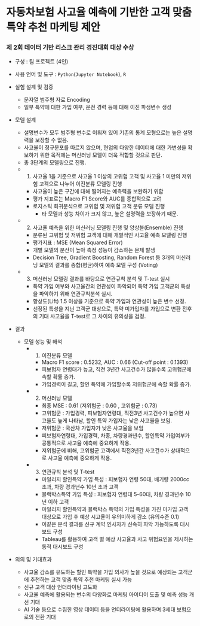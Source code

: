 # **자동차보험 사고율 예측에 기반한 고객 맞춤 특약 추천 마케팅 제안**

### **제 2회 데이터 기반 리스크 관리 경진대회 대상 수상**

- 구성 : 팀 프로젝트 (4인)
- 사용 언어 및 도구 : `Python`(`Jupyter Notebook`), `R`

  
- 실험 설계 및 검증
    - 문자열 범주형 자료 Encoding
    - 일부 특약에 대한 가입 여부, 운전 경력 등에 대해 이진 파생변수 생성
- 모델 설계
    - 설명변수가 모두 범주형 변수로 이뤄져 있어 기존의 통계 모형으로는 높은 설명력을 보장할 수 없음.
    - 사고율이 정규분포를 따르지 않으며, 현업의 다양한 데이터에 대한 가변성을 확보하기 위한 목적에는 머신러닝 모델이 더욱 적합할 것으로 판단.
    - 총 3단계의 모델링으로 진행.
    - 1. 사고율 1을 기준으로 사고율 1 이상의 고위험 고객 및 사고율 1 미만의 저위험 고객으로 나누어 이진분류 모델링 진행
        - 사고율이 높은 구간에 대해 떨어지는 예측력을 보완하기 위함
        - 평가 지표로는 Macro F1 Score와 AUC를 종합적으로 고려
        - 로지스틱 회귀분석으로 고위험 및 저위험 고객 분류 모델 진행
          - 타 모델과 성능 차이가 크지 않고, 높은 설명력을 보장하기 때문.
    - 2. 사고율 예측을 위한 머신러닝 모델링 진행 및 앙상블(Ensemble) 진행
        - 분류된 고위험 및 저위험 고객에 대해 개별적인 사고율 예측 모델링 진행
        - 평가지표 : MSE (Mean Squared Error)
        - 개별 모델의 분산이 높아 측정 성능이 감소하는 문제 발생
        - Decision Tree, Gradient Boosting, Random Forest 등 3개의 머신러닝 모델의 결과를 종합(평균)하여 예측 모델 구성 (Voting)
    - 3. 머신러닝 모델링 결과를 바탕으로 연관규칙 분석 및 T-test 실시
        - 특약 가입 여부와 사고율간의 연관성이 파악되어 특약 가입 고객군의 특성을 파악하기 위해 연관규칙분석 실시.
        - 향상도(Lift) 1.5 이상을 기준으로 특약 가입과 연관성이 높은 변수 선정.
        - 선정된 특성을 지닌 고객군 대상으로, 특약 미가입자를 가입으로 변환 전후의 기대 사고율을 T-test로 그 차이의 유의성을 검정.

- 결과
    - 모델 성능 및 해석
        - 1. 이진분류 모델
            - Macro F1 score : 0.5232, AUC : 0.66 (Cut-off point : 0.1393)
            - 피보험자 연령대가 높고, 직전 3년간 사고건수가 많을수록 고위험군에 속할 확률 증가.
            - 가입경력이 길고, 할인 특약에 가입할수록 저위험군에 속할 확률 증가.
        - 2. 머신러닝 모델
            - 최종 MSE : 0.61 (저위험군 : 0.60 , 고위험군 : 0.73)
            - 고위험군 : 가입경력, 피보험자연령대, 직전3년 사고건수가 높으면 사고율도 높게 나타남, 할인 특약 가입자는 낮은 사고율을 보임.
            - 저위험군 : 국산차 가입자가 낮은 사고율을 보임
            - 피보험자연령대, 가입경력, 차종, 차량경과년수, 할인특약 가입여부가 공통적으로 사고율 예측에 중요하게 작용.
            - 저위험군에 비해, 고위험군 고객에서 직전3년간 사고건수가 상대적으로 사고율 예측에 중요하게 작용.
        - 3. 연관규칙 분석 및 T-test
            - 마일리지 할인특약 가입 특성 : 피보험자 연령 50대, 배기량 2000cc 초과, 차량 경과년수 10년 초과 고객
            - 블랙박스특약 가입 특성 : 피보험자 연령대 5-60대, 차량 경과년수 10년 이하 고객
            - 마일리지 할인특약과 블랙박스 특약의 가입 특성을 가진 미가입 고객 대상으로 가입 후 예상 시고율이 유의미하게 감소 (유의수준 0.1)
            - 이같은 분석 결과를 신규 계약 인사자가 신속히 파악 가능하도록 대시보드 구성
            - Tableau를 활용하여 고객 별 예상 사고율과 사고 위험요인을 제시하는 동적 대시보드 구성
- 의의 및 기대효과
    - 사고율 감소를 유도하는 할인 특약을 가입 의사가 높을 것으로 예상되는 고객군에 추천하는 고객 맞춤 특약 추천 마케팅 실시 가능
    - 신규 고객 대상 언더라이팅 고도화
    - 사고율 예측에 활용되는 변수의 다양화로 마케팅 아이디어 도출 및 예측 성능 개선 기대
    - AI 기술 등으로 수집한 영상 데이터 등을 언더라이팅에 활용하며 3세대 보험으로의 전환 기대
